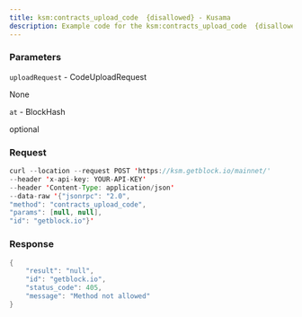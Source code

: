 ```yaml
---
title: ksm:contracts_upload_code  {disallowed} - Kusama
description: Example code for the ksm:contracts_upload_code  {disallowed} json-rpc method. Сomplete guide on how to use ksm:contracts_upload_code  {disallowed} json-rpc in GetBlock.io Web3 documentation.
---
```


### Parameters


`uploadRequest` - CodeUploadRequest

None

`at` - BlockHash

optional

### Request

``` java
curl --location --request POST 'https://ksm.getblock.io/mainnet/' 
--header 'x-api-key: YOUR-API-KEY' 
--header 'Content-Type: application/json' 
--data-raw '{"jsonrpc": "2.0",
"method": "contracts_upload_code",
"params": [null, null],
"id": "getblock.io"}'
```

###  Response

``` java
{
    "result": "null",
    "id": "getblock.io",
    "status_code": 405,
    "message": "Method not allowed"
}
```

